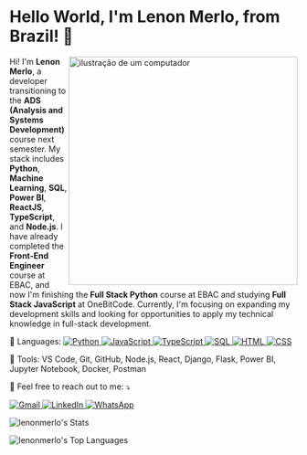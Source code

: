 # Hello World, I'm Lenon Merlo, from Brazil! 👋

<img src="https://raw.githubusercontent.com/MicaelliMedeiros/micaellimedeiros/master/image/computer-illustration.png" alt="ilustração de um computador" min-width="400px" max-width="400px" width="400px" align="right">

<p align="left"> Hi! I'm <strong>Lenon Merlo</strong>, a developer transitioning to the <strong>ADS (Analysis and Systems Development)</strong> course next semester. My stack includes <strong>Python</strong>, <strong>Machine Learning</strong>, <strong>SQL</strong>, <strong>Power BI</strong>, <strong>ReactJS</strong>, <strong>TypeScript</strong>, and <strong>Node.js</strong>. I have already completed the <strong>Front-End Engineer</strong> course at EBAC, and now I'm finishing the <strong>Full Stack Python</strong> course at EBAC and studying <strong>Full Stack JavaScript</strong> at OneBitCode. Currently, I'm focusing on expanding my development skills and looking for opportunities to apply my technical knowledge in full-stack development. </p>

<p align="left">
  🦄 Languages: 
  <a href="https://www.python.org/" title="Python">
    <img src="https://img.shields.io/badge/-Python-3776AB?style=flat-square&logo=python&logoColor=white" alt="Python"/>
  </a>
  <a href="https://www.javascript.com/" title="JavaScript">
    <img src="https://img.shields.io/badge/-JavaScript-F7DF1E?style=flat-square&logo=javascript&logoColor=black" alt="JavaScript"/>
  </a>
  <a href="https://www.typescriptlang.org/" title="TypeScript">
    <img src="https://img.shields.io/badge/-TypeScript-3178C6?style=flat-square&logo=typescript&logoColor=white" alt="TypeScript"/>
  </a>
  <a href="https://www.sql.org/" title="SQL">
    <img src="https://img.shields.io/badge/-SQL-003B57?style=flat-square&logo=postgresql&logoColor=white" alt="SQL"/>
  </a>
  <a href="https://developer.mozilla.org/en-US/docs/Web/HTML" title="HTML">
    <img src="https://img.shields.io/badge/-HTML-E34F26?style=flat-square&logo=html5&logoColor=white" alt="HTML"/>
  </a>
  <a href="https://developer.mozilla.org/en-US/docs/Web/CSS" title="CSS">
    <img src="https://img.shields.io/badge/-CSS-1572B6?style=flat-square&logo=css3&logoColor=white" alt="CSS"/>
  </a>
</p>


<p align="left"> 💼 Tools: VS Code, Git, GitHub, Node.js, React, Django, Flask, Power BI, Jupyter Notebook, Docker, Postman </p>

<p align="left">
  💌 Feel free to reach out to me: ⤵️
</p>

<p align="left">
  <a href="mailto:lenontm@gmail.com" title="Gmail">
    <img src="https://img.shields.io/badge/-Gmail-FF0000?style=flat-square&labelColor=FF0000&logo=gmail&logoColor=white&link=mailto:lenontm@gmail.com" alt="Gmail"/>
  </a>
  <a href="https://www.linkedin.com/in/lenonmerlo" title="LinkedIn">
    <img src="https://img.shields.io/badge/-Linkedin-0e76a8?style=flat-square&logo=Linkedin&logoColor=white&link=https://www.linkedin.com/in/lenonmerlo" alt="LinkedIn"/>
  </a>
  <a href="https://wa.me/5527999967238" title="WhatsApp">
    <img src="https://img.shields.io/badge/-WhatsApp-25d366?style=flat-square&labelColor=25d366&logo=whatsapp&logoColor=white&link=https://wa.me/5527999967238" alt="WhatsApp"/>
  </a>
</p>

<p align="left">
  <img src="https://github-readme-stats.vercel.app/api?username=lenonmerlo&theme=highcontrast&show_icons=true&hide_border=true&count_private=true" alt="lenonmerlo's Stats"/>
</p>

<p align="left">
  <img src="https://github-readme-stats.vercel.app/api/top-langs/?username=lenonmerlo&theme=highcontrast&show_icons=true&hide_border=true&layout=compact" alt="lenonmerlo's Top Languages"/>
</p>

